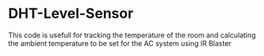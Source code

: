 # DHT-Level-Sensor
This code is usefull for tracking the temperature of the room and calculating the ambient temperature to be set for the AC system using IR Blaster
